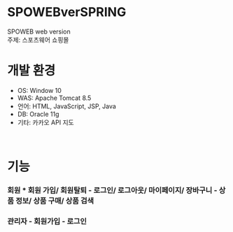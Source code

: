 # SPOWEBverSPRING
SPOWEB web version
<br>
주제: 스포츠웨어 쇼핑몰
<br>
# 개발 환경
- OS: Window 10
- WAS: Apache Tomcat 8.5
- 언어: HTML, JavaScript, JSP, Java
- DB: Oracle 11g
- 기타: 카카오 API 지도
<br>
<h1> 기능
<br>
<h3>회원
* 회원 가입/ 회원탈퇴
- 로그인/ 로그아웃/ 마이페이지/ 장바구니
- 상품 정보/ 상품 구매/ 상품 검색
<h3>관리자
- 회원가입
- 로그인
